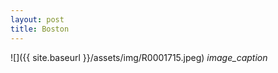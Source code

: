 ```yaml
---
layout: post
title: Boston
---
```


![]({{ site.baseurl }}/assets/img/R0001715.jpeg)
*image_caption*